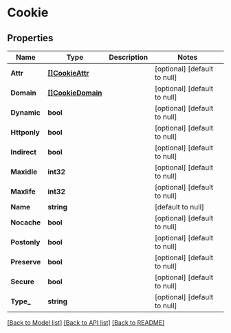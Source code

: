 # Cookie

## Properties
Name | Type | Description | Notes
------------ | ------------- | ------------- | -------------
**Attr** | [**[]CookieAttr**](cookie_attr.md) |  | [optional] [default to null]
**Domain** | [**[]CookieDomain**](cookie_domain.md) |  | [optional] [default to null]
**Dynamic** | **bool** |  | [optional] [default to null]
**Httponly** | **bool** |  | [optional] [default to null]
**Indirect** | **bool** |  | [optional] [default to null]
**Maxidle** | **int32** |  | [optional] [default to null]
**Maxlife** | **int32** |  | [optional] [default to null]
**Name** | **string** |  | [default to null]
**Nocache** | **bool** |  | [optional] [default to null]
**Postonly** | **bool** |  | [optional] [default to null]
**Preserve** | **bool** |  | [optional] [default to null]
**Secure** | **bool** |  | [optional] [default to null]
**Type_** | **string** |  | [optional] [default to null]

[[Back to Model list]](../README.md#documentation-for-models) [[Back to API list]](../README.md#documentation-for-api-endpoints) [[Back to README]](../README.md)


